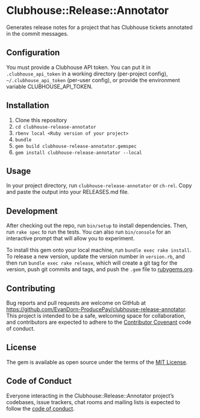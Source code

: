 # Clubhouse::Release::Annotator

Generates release notes for a project that has Clubhouse tickets annotated in the
commit messages.

## Configuration

You must provide a Clubhouse API token.  You can put it in `.clubhouse_api_token` in a working
directory (per-project config), `~/.clubhouse_api_token` (per-user config), or provide the
environment variable CLUBHOUSE_API_TOKEN.

## Installation

1. Clone this repository
1. `cd clubhouse-release-annotator`
1. `rbenv local <Ruby version of your project>`
1. `bundle`
1. `gem build clubhouse-release-annotator.gemspec`
1. `gem install clubhouse-release-annotator --local`

## Usage

In your project directory, run `clubhouse-release-annotator` or `ch-rel`.  Copy and paste the
output into your RELEASES.md file.

## Development

After checking out the repo, run `bin/setup` to install dependencies. Then, run `rake spec` to run the tests. You can also run `bin/console` for an interactive prompt that will allow you to experiment.

To install this gem onto your local machine, run `bundle exec rake install`. To release a new version, update the version number in `version.rb`, and then run `bundle exec rake release`, which will create a git tag for the version, push git commits and tags, and push the `.gem` file to [rubygems.org](https://rubygems.org).

## Contributing

Bug reports and pull requests are welcome on GitHub at https://github.com/EvanDorn-ProducePay/clubhouse-release-annotator. This project is intended to be a safe, welcoming space for collaboration, and contributors are expected to adhere to the [Contributor Covenant](http://contributor-covenant.org) code of conduct.

## License

The gem is available as open source under the terms of the [MIT License](https://opensource.org/licenses/MIT).

## Code of Conduct

Everyone interacting in the Clubhouse::Release::Annotator project’s codebases, issue trackers, chat rooms and mailing lists is expected to follow the [code of conduct](https://github.com/EvanDorn-ProducePay/clubhouse-release-annotator/blob/master/CODE_OF_CONDUCT.md).
